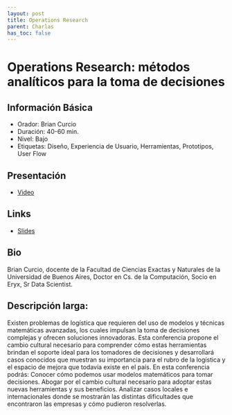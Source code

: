 ```yaml
---
layout: post
title: Operations Research
parent: Charlas
has_toc: false
---
```


# Operations Research: métodos analíticos para la toma de decisiones

## Información Básica

* Orador: Brian Curcio
* Duración: 40-60 min.
* Nivel: Bajo
* Etiquetas: Diseño, Experiencia de Usuario, Herramientas, Prototipos, User Flow

## Presentación

* <a href="https://drive.google.com/file/d/1StyV2hdqNODwXncv1iNtLNLvdTokzyDx/view" target="_blank">Video</a>

## Links

* <a href="https://docs.google.com/presentation/d/1TN9k9Hs96tK30M-RstJpy9mqq5zncFPPn7QhrEyXxXE/edit#slide=id.g632bd08e11_0_64" target="_blank">Slides</a>

## Bio
Brian Curcio, docente de la Facultad de Ciencias Exactas y Naturales de la Universidad de Buenos Aires, Doctor en Cs. de la Computación, Socio en Eryx, Sr Data Scientist.

## Descripción larga:
Existen problemas de logística que requieren del uso de modelos y técnicas matemáticas avanzadas, los cuales impulsan la toma de decisiones complejas y ofrecen soluciones innovadoras. Esta conferencia propone el cambio cultural necesario para comprender cómo estas herramientas brindan el soporte ideal para los tomadores de decisiones y desarrollará casos conocidos que muestran su importancia para el rubro de la logística y el espacio de mejora que todavía existe en el país.
En esta conferencia podrás:
Conocer cómo podemos usar modelos matemáticos para tomar decisiones.
Abogar por el cambio cultural necesario para adoptar estas nuevas herramientas y sus beneficios.
Analizar casos locales e internacionales donde se mostrarán las distintas dificultades que encontraron las empresas y cómo pudieron resolverlas.

